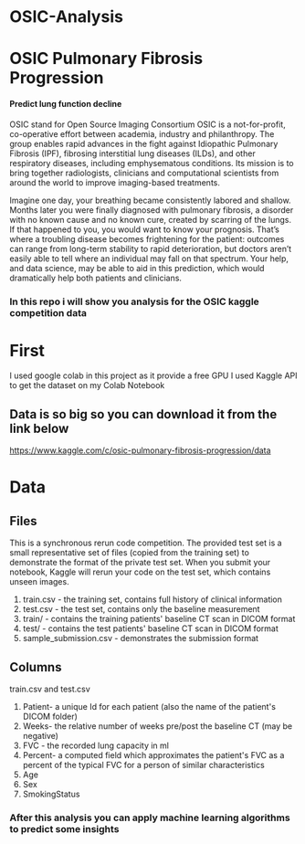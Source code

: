 # OSIC-Analysis
# OSIC Pulmonary Fibrosis Progression
#### Predict lung function decline
OSIC stand for Open Source Imaging Consortium
OSIC is a not-for-profit, co-operative effort between academia, industry and philanthropy. The group enables rapid advances in the fight against Idiopathic Pulmonary Fibrosis (IPF), fibrosing interstitial lung diseases (ILDs), and other respiratory diseases, including emphysematous conditions. Its mission is to bring together radiologists, clinicians and computational scientists from around the world to improve imaging-based treatments.

Imagine one day, your breathing became consistently labored and shallow. Months later you were finally diagnosed with pulmonary fibrosis, a disorder with no known cause and no known cure, created by scarring of the lungs. If that happened to you, you would want to know your prognosis. That’s where a troubling disease becomes frightening for the patient: outcomes can range from long-term stability to rapid deterioration, but doctors aren’t easily able to tell where an individual may fall on that spectrum. Your help, and data science, may be able to aid in this prediction, which would dramatically help both patients and clinicians.

### In this repo i will show you analysis for the OSIC kaggle competition data
# First
I used google colab in this project as it provide a free GPU 
I used Kaggle API to get the dataset on my Colab Notebook

## Data is so big so you can download it from the link below
https://www.kaggle.com/c/osic-pulmonary-fibrosis-progression/data

# Data 
## Files
This is a synchronous rerun code competition. The provided test set is a small representative set of files (copied from the training set) to demonstrate the format of the private test set. When you submit your notebook, Kaggle will rerun your code on the test set, which contains unseen images.

1. train.csv - the training set, contains full history of clinical information
2. test.csv - the test set, contains only the baseline measurement
3. train/ - contains the training patients' baseline CT scan in DICOM format
4. test/ - contains the test patients' baseline CT scan in DICOM format
5. sample_submission.csv - demonstrates the submission format

## Columns
train.csv and test.csv
1. Patient- a unique Id for each patient (also the name of the patient's DICOM folder)
2. Weeks- the relative number of weeks pre/post the baseline CT (may be negative)
3. FVC - the recorded lung capacity in ml
4. Percent- a computed field which approximates the patient's FVC as a percent of the typical FVC for a person of similar characteristics
5. Age
6. Sex
7. SmokingStatus

### After this analysis you can apply machine learning algorithms to predict some insights 
